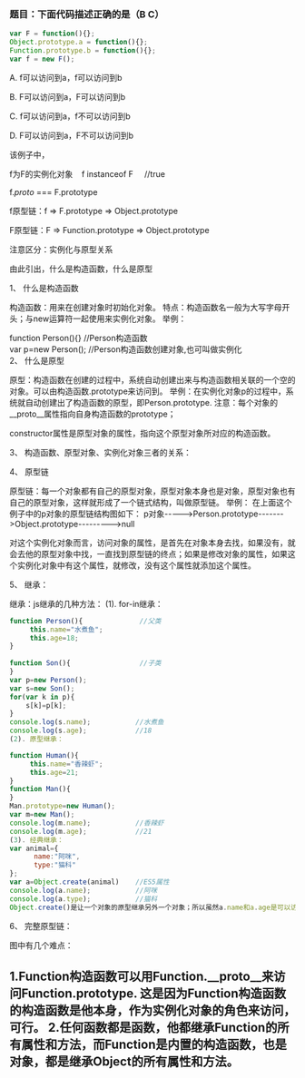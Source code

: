 ### 题目：下面代码描述正确的是（B C）

```js
var F = function(){}; 
Object.prototype.a = function(){}; 
Function.prototype.b = function(){}; 
var f = new F();
```
A. f可以访问到a，f可以访问到b

B. F可以访问到a，F可以访问到b

C. f可以访问到a，f不可以访问到b

D. F可以访问到a，F不可以访问到b

该例子中，

f为F的实例化对象    f instanceof F     //true

f._proto_ === F.prototype

f原型链：f => F.prototype => Object.prototype

F原型链：F => Function.prototype => Object.prototype

注意区分：实例化与原型关系

由此引出，什么是构造函数，什么是原型

1、 什么是构造函数

构造函数：用来在创建对象时初始化对象。
特点：构造函数名一般为大写字母开头；与new运算符一起使用来实例化对象。
举例：

function Person(){}           //Person构造函数  
var p=new Person();         //Person构造函数创建对象,也可叫做实例化  
2、 什么是原型

原型：构造函数在创建的过程中，系统自动创建出来与构造函数相关联的一个空的对象。可以由构造函数.prototype来访问到。
举例：在实例化对象p的过程中，系统就自动创建出了构造函数的原型，即Person.prototype.
注意：每个对象的__proto__属性指向自身构造函数的prototype；

constructor属性是原型对象的属性，指向这个原型对象所对应的构造函数。

3、 构造函数、原型对象、实例化对象三者的关系：



4、 原型链

原型链：每一个对象都有自己的原型对象，原型对象本身也是对象，原型对象也有自己的原型对象，这样就形成了一个链式结构，叫做原型链。
举例：
在上面这个例子中的p对象的原型链结构图如下：
p对象----->Person.prototype------->Object.prototype--------->null

对这个实例化对象而言，访问对象的属性，是首先在对象本身去找，如果没有，就会去他的原型对象中找，一直找到原型链的终点；如果是修改对象的属性，如果这个实例化对象中有这个属性，就修改，没有这个属性就添加这个属性。

5、 继承：

继承：js继承的几种方法：
(1). for-in继承：
```js
function Person(){              //父类  
     this.name="水煮鱼";  
     this.age=18;  
}  
  
function Son(){                 //子类  
}  
var p=new Person();  
var s=new Son();  
for(var k in p){  
    s[k]=p[k];  
}  
console.log(s.name);           //水煮鱼  
console.log(s.age);            //18  
(2). 原型继承：

function Human(){  
     this.name="香辣虾";  
     this.age=21;  
}  
function Man(){  
}  
Man.prototype=new Human();  
var m=new Man();  
console.log(m.name);           //香辣虾  
console.log(m.age);            //21  
(3). 经典继承：
var animal={  
      name:"阿咪",  
      type:"猫科"  
};  
var a=Object.create(animal)    //ES5属性  
console.log(a.name);           //阿咪  
console.log(a.type);           //猫科  
Object.create()是让一个对象的原型继承另外一个对象；所以虽然a.name和a.age是可以访问成功的，但实际上a本身并没有这些属性，而是a的原型上有这些属性。
```


6、 完整原型链：



图中有几个难点：

1.Function构造函数可以用Function.__proto__来访问Function.prototype. 这是因为Function构造函数的构造函数是他本身，作为实例化对象的角色来访问，可行。
2.任何函数都是函数，他都继承Function的所有属性和方法，而Function是内置的构造函数，也是对象，都是继承Object的所有属性和方法。
-------------------- 
